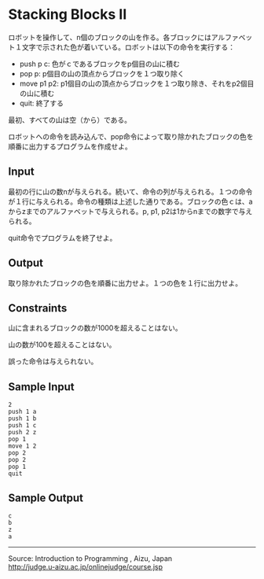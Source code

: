 Stacking Blocks II
==================

ロボットを操作して、n個のブロックの山を作る。各ブロックにはアルファベット１文字で示された色が着いている。ロボットは以下の命令を実行する：

-   push p c: 色がｃであるブロックをp個目の山に積む
-   pop p: p個目の山の頂点からブロックを１つ取り除く
-   move p1 p2:
    p1個目の山の頂点からブロックを１つ取り除き、それをp2個目の山に積む
-   quit: 終了する

最初、すべての山は空（から）である。

ロボットへの命令を読み込んで、pop命令によって取り除かれたブロックの色を順番に出力するプログラムを作成せよ。

Input
-----

最初の行に山の数nが与えられる。続いて、命令の列が与えられる。１つの命令が１行に与えられる。命令の種類は上述した通りである。ブロックの色ｃは、aからzまでのアルファベットで与えられる。p,
p1, p2は1からnまでの数字で与えられる。

quit命令でプログラムを終了せよ。

Output
------

取り除かれたブロックの色を順番に出力せよ。１つの色を１行に出力せよ。

Constraints
-----------

山に含まれるブロックの数が1000を超えることはない。

山の数が100を超えることはない。

誤った命令は与えられない。

Sample Input
------------

    2
    push 1 a
    push 1 b
    push 1 c
    push 2 z
    pop 1
    move 1 2
    pop 2
    pop 2
    pop 1
    quit

Sample Output
-------------

    c
    b
    z
    a

* * * * *

Source: Introduction to Programming , Aizu, Japan\
 <http://judge.u-aizu.ac.jp/onlinejudge/course.jsp>

 

